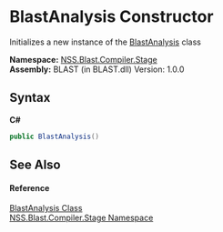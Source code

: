 # BlastAnalysis Constructor 
 

Initializes a new instance of the <a href="T_NSS_Blast_Compiler_Stage_BlastAnalysis">BlastAnalysis</a> class

**Namespace:**&nbsp;<a href="N_NSS_Blast_Compiler_Stage">NSS.Blast.Compiler.Stage</a><br />**Assembly:**&nbsp;BLAST (in BLAST.dll) Version: 1.0.0

## Syntax

**C#**<br />
``` C#
public BlastAnalysis()
```


## See Also


#### Reference
<a href="T_NSS_Blast_Compiler_Stage_BlastAnalysis">BlastAnalysis Class</a><br /><a href="N_NSS_Blast_Compiler_Stage">NSS.Blast.Compiler.Stage Namespace</a><br />